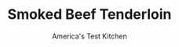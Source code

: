 ---
layout: ../../layouts/MarkdownPostLayout.astro
title: Smoked Beef Tenderloin
author: America's Test Kitchen
pubDate: 2023-03-15
description: "A whole beef tenderloin is an impressive roast that’s perfect for entertaining. How do you make it even better? Adding smoke is a good start."
image_url: https://res.cloudinary.com/hksqkdlah/image/upload/ar_1:1,c_fill,dpr_2.0,f_auto,fl_lossy.progressive.strip_profile,g_faces:auto,q_auto:low,w_344/24232_sfs-smoked-beef-tenderloin-16-1
tags: ["Main Courses","Beef","Grilling & Barbecue","Cookbook Collection"]
calories: 
protein: 
carbohydrates: 
fats: 
fiber: 
ingredients: ["2 tablespoons, kosher salt","1 tablespoon, minced fresh rosemary","2 teaspoons, minced fresh thyme","6 pound, beef tenderloin, trimmed","2 bunches, scallions, trimmed",", pepper","1 1/2 cups, wood chips","3/4 cup, extra-virgin olive oil","6 , garlic cloves, chopped","1 sprig, fresh rosemary","1 sprig, fresh thyme","1/4 teaspoon, red pepper flakes","1/4 cup, minced fresh parsley","1 tablespoon, balsamic vinegar","1 teaspoon, black pepper","1 tablespoon additional, black pepper"]
serves: 16
time: "3 hours, plus 2 hours marinating and 30 minutes resting"
instructions: ["FOR THE HERB SALT: Rub salt, rosemary, and thyme together in bowl using your fingers.","FOR THE BEEF AND SCALLIONS: Tuck tail end of tenderloin under by 2 to 4 inches to create more even shape, then tie with kitchen twine to secure. Tie remainder of tenderloin at 1-inch intervals. Sprinkle tenderloin all over with 2 tablespoons herb salt (reserve remaining herb salt in covered container for later use). Wrap tenderloin in plastic wrap and refrigerate for at least 2 hours or up to 24 hours. Tie scallions into 2 separate bunches with kitchen twine.","FOR THE SAUCE: Combine oil, garlic, rosemary sprig, thyme sprig, and pepper flakes in small saucepan. Bring to gentle simmer over low heat, stirring occasionally, and cook until garlic just begins to brown and herbs are fragrant, 8 to 10 minutes. Remove from heat, transfer to bowl, and let cool completely. Discard rosemary and thyme sprigs. Stir in parsley, vinegar, 1 teaspoon pepper, and 1 teaspoon reserved herb salt.","Brush tenderloin all over with 3 tablespoons sauce, then sprinkle with 1 tablespoon pepper. Brush scallion bunches with 1 tablespoon sauce. Reserve remaining 3/4 cup sauce for serving.","Soak wood chips in water for 15 minutes, then drain. Using large piece of heavy-duty aluminum foil, wrap soaked wood chips in foil packet and cut several vent holes in top.","FOR A CHARCOAL GRILL: Open bottom vent halfway. Light large chimney starter three-quarters filled with charcoal briquettes (4 1/2 quarts). Place wood chip packet on 1 side of grill. When top coals are partially covered with ash, pour evenly over half of grill on top of wood chip packet. Set cooking grate in place, cover, and open lid vent halfway. Heat grill until hot and wood chips are smoking, about 5 minutes.","FOR A GAS GRILL: Remove cooking grate and place wood chip packet directly on primary burner. Set grate in place, turn all burners to high, cover, and heat grill until hot and wood chips are smoking, about 15 minutes. Leave primary burner on high and turn off other burners. (Adjust primary burner as needed to maintain grill temperature of 350 to 375 degrees).","Clean and oil cooking grate. Place tenderloin and scallions on hotter side of grill. Cook (covered if using gas) until scallions are lightly charred, about 3 minutes, and meat is browned on first side, about 5 minutes. Flip scallions and tenderloin and continue to cook on second sides until scallions are lightly charred, about 3 minutes, and meat is browned, about 5 minutes. Transfer scallions to plate. Move tenderloin to cooler side of grill. Cover, positioning lid vent over meat for charcoal, and cook for 30 minutes.","Move thicker part of tenderloin over hotter side of grill and continue to cook, covered, until tenderloin registers 125 degrees for medium-rare, 10 to 20 minutes longer. Transfer tenderloin to carving board, tent loosely with foil, and let rest for 30 minutes.","Chop scallions and stir into reserved sauce. Season with salt and pepper to taste. Remove twine and carve meat into 1/4-inch-thick slices. Season meat lightly with herb salt and pepper and drizzle with sauce. Serve."]
nutrition: undefined
notes: "For the most economical choice, buy a whole, untrimmed tenderloin and trim it yourself. Note that the roast needs to sit for at least 2 hours or up to 24 hours after seasoning but before cooking. If you’d like to use wood chunks instead of wood chips when using a charcoal grill, substitute two medium wood chunks, soaked in water for 1 hour, for the wood chip packet."
---